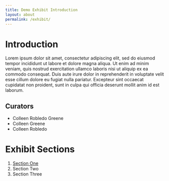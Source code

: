 ```yaml
---
title: Demo Exhibit Introduction
layout: about
permalink: /exhibit/
---
```

# Introduction

Lorem ipsum dolor sit amet, consectetur adipiscing elit, sed do eiusmod tempor incididunt ut labore et dolore magna aliqua. Ut enim ad minim veniam, quis nostrud exercitation ullamco laboris nisi ut aliquip ex ea commodo consequat. Duis aute irure dolor in reprehenderit in voluptate velit esse cillum dolore eu fugiat nulla pariatur. Excepteur sint occaecat cupidatat non proident, sunt in culpa qui officia deserunt mollit anim id est laborum.

## Curators

- Colleen Robledo Greene
- Colleen Greene
- Colleen Robledo

# Exhibit Sections

1. [Section One](/section-one.html)
2. Section Two
3. Section Three
